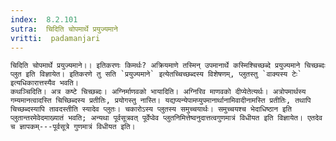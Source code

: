 ```yaml
---
index:  8.2.101
sutra:  चिदिति चोपमार्थे प्रयुज्यमाने
vritti:  padamanjari
---
```


	चिदिति चोपमार्थे प्रयुज्यमाने।। इतिकरणः किमर्थः? अक्रियमाणे तस्मिन् उपमानार्थे कस्मिश्चिच्छब्दे प्रयुज्यमाने चिच्छब्दः प्लुत इति विज्ञायेत। इतिकरणे तु सति `प्रयुज्यमाने` इत्येतच्चिच्छब्दस्य विशेषणम्, प्लुतस्तु `वाक्यस्य टेः` इत्यधिकारात्तस्यैव भवति।
	कथञ्चिदिति। अत्र कष्टे चिच्छब्दः। अग्निर्माणवको भायादिति। अग्निरिव माणवको दीप्येतेत्यर्थः। अत्रोपमार्थस्य गम्यमानत्वादस्ति चिच्छिब्दस्य प्रतीतिः, प्रयोगस्तु नास्ति। यद्यप्यन्येपामप्युपमानार्थानामिवादीनामस्ति प्रतीतिः, तथापि चिच्छब्दस्यापि तावदस्तीति स्यादेव प्लुतः। चकारोऽस्य प्लुतस्य समुच्चयार्थः। समुच्चयश्च भेदाधिष्ठान इति प्लुतान्तरमेवेदमाख्यातं भवति; अन्यथा पूर्वसूत्रवत् पूर्वेप्वेव प्लुतनिमित्तेष्वनुदात्तत्वगुणमात्रं विधीयत इति विज्ञायेत। एतदेव च ज्ञापकम्---पूर्वसूत्रे गुणमात्रं विधीयत इति।
